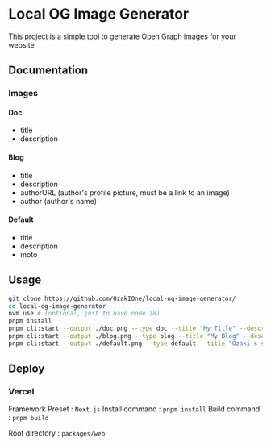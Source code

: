# Local OG Image Generator

This project is a simple tool to generate Open Graph images for your website

## Documentation

### Images

#### Doc

- title
- description

#### Blog

- title
- description
- authorURL (author's profile picture, must be a link to an image)
- author (author's name)

#### Default

- title
- description
- moto

## Usage

```bash
git clone https://github.com/OzakIOne/local-og-image-generator/
cd local-og-image-generator
nvm use # (optional, just to have node 18)
pnpm install
pnpm cli:start --output ./doc.png --type doc --title "My Title" --description "My description"
pnpm cli:start --output ./blog.png --type blog --title "My Blog" --description "My article" --authorURL "https://github.com/ozakione.png" --author "OzakIOne"
pnpm cli:start --output ./default.png --type default --title "Ozaki's site" --description "My website" --moto "I love coding"
```

## Deploy

### Vercel

Framework Preset : `Next.js`
Install command : `pnpm install`
Build command : `pnpm build`

Root directory : `packages/web`
